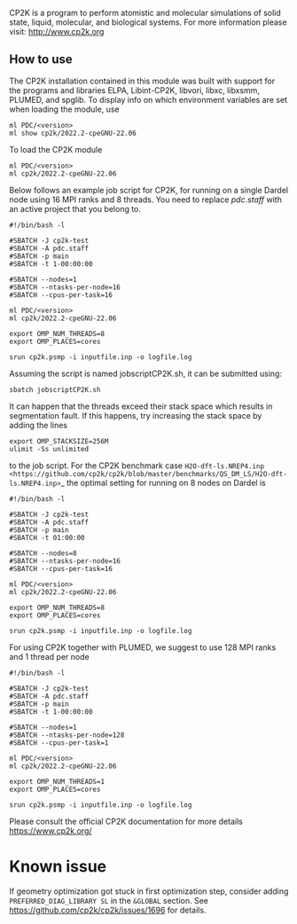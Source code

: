 CP2K is a program to perform atomistic and molecular simulations of solid state, liquid, molecular, and biological systems. For more information please visit: http://www.cp2k.org


## How to use

The CP2K installation contained in this module was built with support for the programs and libraries ELPA, Libint-CP2K, libvori, libxc, libxsmm, PLUMED, and spglib.
To display info on which environment variables are set when loading the module, use
```
ml PDC/<version>
ml show cp2k/2022.2-cpeGNU-22.06
```
To load the CP2K module
```
ml PDC/<version>
ml cp2k/2022.2-cpeGNU-22.06
```
Below follows an example job script for CP2K, for running on a single Dardel node using 16 MPI ranks and 8 threads.
You need to replace *pdc.staff* with an active project that you belong to.

```
#!/bin/bash -l

#SBATCH -J cp2k-test
#SBATCH -A pdc.staff
#SBATCH -p main
#SBATCH -t 1-00:00:00

#SBATCH --nodes=1
#SBATCH --ntasks-per-node=16
#SBATCH --cpus-per-task=16

ml PDC/<version>
ml cp2k/2022.2-cpeGNU-22.06

export OMP_NUM_THREADS=8
export OMP_PLACES=cores

srun cp2k.psmp -i inputfile.inp -o logfile.log
```

Assuming the script is named jobscriptCP2K.sh, it can be submitted using:
```
sbatch jobscriptCP2K.sh
```

It can happen that the threads exceed their stack space which results in segmentation fault. If this happens,
try increasing the stack space by adding the lines
```
export OMP_STACKSIZE=256M
ulimit -Ss unlimited
```
to the job script.
For the CP2K benchmark case
`H2O-dft-ls.NREP4.inp <https://github.com/cp2k/cp2k/blob/master/benchmarks/QS_DM_LS/H2O-dft-ls.NREP4.inp>`_
the optimal setting for running on 8 nodes on Dardel is

```
#!/bin/bash -l

#SBATCH -J cp2k-test
#SBATCH -A pdc.staff
#SBATCH -p main
#SBATCH -t 01:00:00

#SBATCH --nodes=8
#SBATCH --ntasks-per-node=16
#SBATCH --cpus-per-task=16

ml PDC/<version>
ml cp2k/2022.2-cpeGNU-22.06

export OMP_NUM_THREADS=8
export OMP_PLACES=cores

srun cp2k.psmp -i inputfile.inp -o logfile.log
```

For using CP2K together with PLUMED, we suggest to use 128 MPI ranks and 1 thread per node

```
#!/bin/bash -l

#SBATCH -J cp2k-test
#SBATCH -A pdc.staff
#SBATCH -p main
#SBATCH -t 1-00:00:00

#SBATCH --nodes=1
#SBATCH --ntasks-per-node=128
#SBATCH --cpus-per-task=1

ml PDC/<version>
ml cp2k/2022.2-cpeGNU-22.06

export OMP_NUM_THREADS=1
export OMP_PLACES=cores

srun cp2k.psmp -i inputfile.inp -o logfile.log
```

Please consult the official CP2K documentation for more details
https://www.cp2k.org/

# Known issue
If geometry optimization got stuck in first optimization step, consider adding
``PREFERRED_DIAG_LIBRARY SL``
in the ``&GLOBAL`` section.
See https://github.com/cp2k/cp2k/issues/1696 for details.
